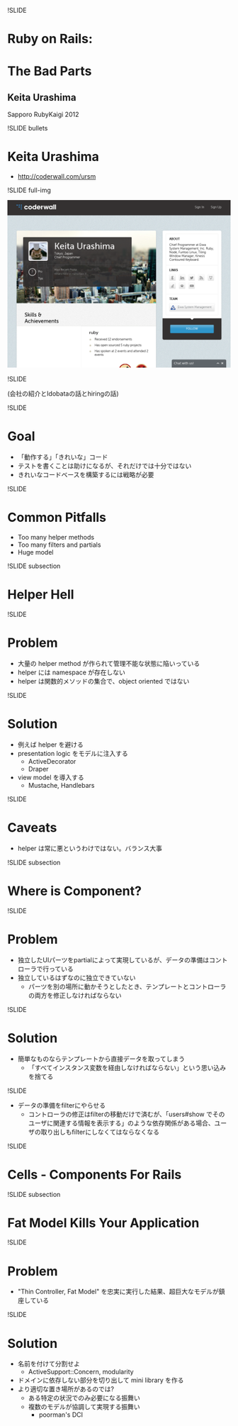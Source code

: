 !SLIDE
# Ruby on Rails:
# The Bad Parts

## Keita Urashima

Sapporo RubyKaigi 2012

!SLIDE bullets

# Keita Urashima

* http://coderwall.com/ursm


!SLIDE full-img

![coderwall-ursm](coderwall-ursm.png)

!SLIDE

(会社の紹介とIdobataの話とhiringの話)

!SLIDE

# Goal

* 「動作する」「きれいな」コード
* テストを書くことは助けになるが、それだけでは十分ではない
* きれいなコードベースを構築するには戦略が必要

!SLIDE

# Common Pitfalls

* Too many helper methods
* Too many filters and partials
* Huge model

!SLIDE subsection

# Helper Hell

!SLIDE

# Problem

* 大量の helper method が作られて管理不能な状態に陥いっている
* helper には namespace が存在しない
* helper は関数的メソッドの集合で、object oriented ではない

!SLIDE

# Solution

* 例えば helper を避ける
* presentation logic をモデルに注入する
  * ActiveDecorator
  * Draper
* view model を導入する
  * Mustache, Handlebars

!SLIDE

# Caveats

* helper は常に悪というわけではない。バランス大事

!SLIDE subsection

# Where is Component?

!SLIDE

# Problem

* 独立したUIパーツをpartialによって実現しているが、データの準備はコントローラで行っている
* 独立しているはずなのに独立できていない
  * パーツを別の場所に動かそうとしたとき、テンプレートとコントローラの両方を修正しなければならない

!SLIDE

# Solution

* 簡単なものならテンプレートから直接データを取ってしまう
  * 「すべてインスタンス変数を経由しなければならない」という思い込みを捨てる

!SLIDE

* データの準備をfilterにやらせる
  * コントローラの修正はfilterの移動だけで済むが、「users#show でそのユーザに関連する情報を表示する」のような依存関係がある場合、ユーザの取り出しもfilterにしなくてはならなくなる

!SLIDE

# Cells - Components For Rails

!SLIDE subsection

# Fat Model Kills Your Application

!SLIDE

# Problem

* "Thin Controller, Fat Model" を忠実に実行した結果、超巨大なモデルが鎮座している

!SLIDE

# Solution

* 名前を付けて分割せよ
  * ActiveSupport::Concern, modularity
* ドメインに依存しない部分を切り出して mini library を作る
* より適切な置き場所があるのでは?
  * ある特定の状況でのみ必要になる振舞い
  * 複数のモデルが協調して実現する振舞い
    * poorman's DCI
